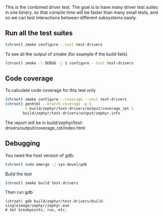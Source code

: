 This is the combined driver test. The goal is to have many driver test suites
in one binary, so that compile time will be faster than many small tests, and
so we can test interactions between different subsystems easily.

## Run all the test suites

```bash
(chroot) zmake configure --test test-drivers
```

To see all the output of zmake (for example if the build fails)

```bash
(chroot) zmake -l DEBUG -j 1 configure --test test-drivers
```

## Code coverage

To calculate code coverage for this test only

```bash
(chroot) zmake configure --coverage --test test-drivers
(chroot) genhtml --branch-coverage -q \
        -o build/zephyr/test-drivers/output/coverage_rpt \
        build/zephyr/test-drivers/output/zephyr.info
```

The report will be in build/zephyr/test-drivers/output/coverage_rpt/index.html

## Debugging

You need the host version of gdb:

```bash
(chroot) sudo emerge -j sys-devel/gdb
```

Build the test
```bash
(chroot) zmake build test-drivers
```

Then run gdb

```
(chroot) gdb build/zephyr/test-drivers/build-singleimage/zephyr/zephyr.exe
# Set breakpoints, run, etc.
```


